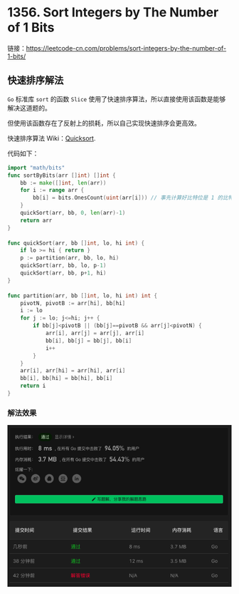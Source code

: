 # 1356. Sort Integers by The Number of 1 Bits

链接：https://leetcode-cn.com/problems/sort-integers-by-the-number-of-1-bits/

## 快速排序解法

`Go` 标准库 `sort` 的函数 `Slice` 使用了快速排序算法，所以直接使用该函数是能够解决这道题的。

但使用该函数存在了反射上的损耗，所以自己实现快速排序会更高效。

快速排序算法 Wiki：[Quicksort](https://en.wikipedia.org/wiki/Quicksort).

代码如下：

```go
import "math/bits"
func sortByBits(arr []int) []int {
    bb := make([]int, len(arr))
    for i := range arr {
        bb[i] = bits.OnesCount(uint(arr[i])) // 事先计算好比特位是 1 的比特数量
    }
    quickSort(arr, bb, 0, len(arr)-1)
    return arr
}

func quickSort(arr, bb []int, lo, hi int) {
    if lo >= hi { return }
    p := partition(arr, bb, lo, hi)
    quickSort(arr, bb, lo, p-1)
    quickSort(arr, bb, p+1, hi)
}

func partition(arr, bb []int, lo, hi int) int {
    pivotN, pivotB := arr[hi], bb[hi]
    i := lo
    for j := lo; j<=hi; j++ {
        if bb[j]<pivotB || (bb[j]==pivotB && arr[j]<pivotN) {
            arr[i], arr[j] = arr[j], arr[i]
            bb[i], bb[j] = bb[j], bb[i]
            i++
        }
    }
    arr[i], arr[hi] = arr[hi], arr[i]
    bb[i], bb[hi] = bb[hi], bb[i]
    return i
}
```

### 解法效果

![1356_sort_integers_by_the_number_of_1_bits](./img/1356_sort_integers_by_the_number_of_1_bits.png)

